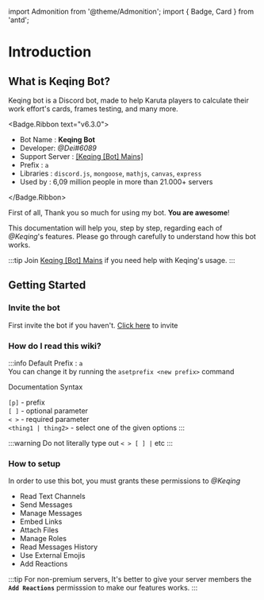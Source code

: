 import Admonition from '@theme/Admonition';
import { Badge, Card } from 'antd';

# Introduction

## What is Keqing Bot?

Keqing bot is a Discord bot, made to help Karuta players to calculate their work effort's cards, frames testing, and many more.

<Badge.Ribbon text="v6.3.0">
  <Admonition type="note" title="Introduction">
    <ul>
      <li>Bot Name : <b>Keqing Bot</b></li>
      <li>Developer: <em>@Dei#6089</em></li>
      <li>Support Server : <a href="https://discord.gg/keqingbot">[Keqing [Bot] Mains]</a></li>
      <li>Prefix : <code>a</code></li>
      <li>Libraries : <code>discord.js</code>, <code>mongoose</code>, <code>mathjs</code>, <code>canvas</code>, <code>express</code></li>
      <li>Used by : 6,09 million people in more than 21.000+ servers</li>
    </ul>
  </Admonition>
</Badge.Ribbon>

First of all, Thank you so much for using my bot. **You are awesome**!

This documentation will help you, step by step, regarding each of *@Keqing*'s features. Please go through carefully to understand how this bot works.

:::tip
Join [Keqing [Bot] Mains](https://discord.gg/keqingbot) if you need help with Keqing's usage.
:::

## Getting Started

### Invite the bot
First invite the bot if you haven't. [Click here](https://discord.com/oauth2/authorize?client_id=772642704257187840&permissions=2416307264&scope=bot%20applications.commands) to invite

### How do I read this wiki?

:::info
Default Prefix : `a` <br />
You can change it by running the `asetprefix <new prefix>` command

Documentation Syntax

`[p]` - prefix<br />
`[ ]` - optional parameter<br />
`< >` - required parameter<br />
`<thing1 | thing2>` - select one of the given options
:::

:::warning
Do not literally type out `< > [ ] |` etc
:::

### How to setup
In order to use this bot, you must grants these permissions to *@Keqing*

- Read Text Channels
- Send Messages
- Manage Messages
- Embed Links
- Attach Files
- Manage Roles
- Read Messages History
- Use External Emojis
- Add Reactions

:::tip
For non-premium servers, It's better to give your server members the **`Add Reactions`** permisssion to make our features works.
:::
<!-- ---
sidebar_position: 1
---

# Tutorial Intro

Let's discover **Docusaurus in less than 5 minutes**.

## Getting Started

Get started by **creating a new site**.

Or **try Docusaurus immediately** with **[docusaurus.new](https://docusaurus.new)**.

### What you'll need

- [Node.js](https://nodejs.org/en/download/) version 14 or above:
  - When installing Node.js, you are recommended to check all checkboxes related to dependencies.

## Generate a new site

Generate a new Docusaurus site using the **classic template**.

The classic template will automatically be added to your project after you run the command:

```bash
npm init docusaurus@latest my-website classic
```

You can type this command into Command Prompt, Powershell, Terminal, or any other integrated terminal of your code editor.

The command also installs all necessary dependencies you need to run Docusaurus.

## Start your site

Run the development server:

```bash
cd my-website
npm run start
```

The `cd` command changes the directory you're working with. In order to work with your newly created Docusaurus site, you'll need to navigate the terminal there.

The `npm run start` command builds your website locally and serves it through a development server, ready for you to view at http://localhost:3000/.

Open `docs/intro.md` (this page) and edit some lines: the site **reloads automatically** and displays your changes. -->
